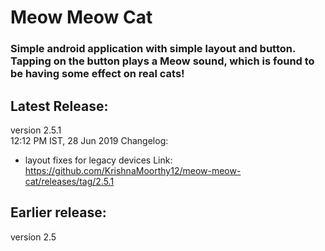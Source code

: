 # Meow Meow Cat
### Simple android application with simple layout and button. Tapping on the button plays a Meow sound, which is found to be having some effect on real cats!

## Latest Release:
version 2.5.1       
12:12 PM IST, 28 Jun 2019
Changelog:
- layout fixes for legacy devices
Link: https://github.com/KrishnaMoorthy12/meow-meow-cat/releases/tag/2.5.1

## Earlier release:
version 2.5

